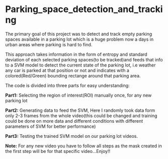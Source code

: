 # Parking_space_detection_and_tracking

The primary goal of this project was to detect and track empty parking spaces available in a parking lot which is a huge problem now a days in urban areas where parking is hard to find.

This approach takes information in the form of entropy and standard deviation of each selected parking spaces(to be tracked)and feeds that info to a SVM model to detect the current state of the parking lot, i.e weather any car is parked at that position or not and indicates with a colored(Red/Green) bounding rectange around that parking area.

The code is divided into three parts for easy understanding:

<b>Part1:</b> Selecting the region of interest(ROI) manually once, for any new parking lot 

<b>Part2:</b> Generating data to feed the SVM, Here I randomly took data form only 2-3 frames from the whole video(this could be changed and training could be done on more data and different conditions with different parameters of SVM for better performance) 

<b>Part3:</b> Testing the trained SVM model on our parking lot videos.

<b>Note:</b>
For any new video you have to follow all steps as the mask created in the first step will be for that specific video...Enjoy!!
